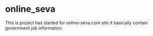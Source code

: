 # online_seva

This is project has started for online-seva.com site
it basically contain government job information.
